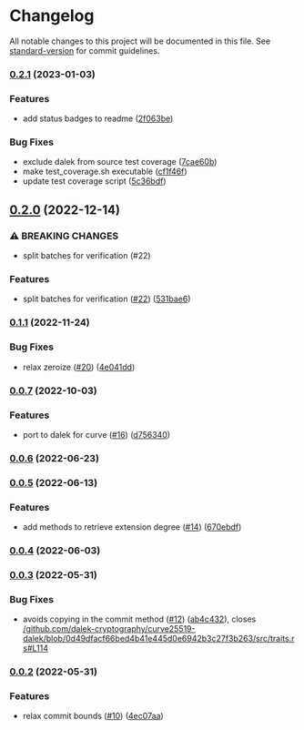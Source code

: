 # Changelog

All notable changes to this project will be documented in this file. See [standard-version](https://github.com/conventional-changelog/standard-version) for commit guidelines.

### [0.2.1](https://github.com/tari-project/bulletproofs-plus/compare/v0.2.0...v0.2.1) (2023-01-03)


### Features

* add status badges to readme ([2f063be](https://github.com/tari-project/bulletproofs-plus/commit/2f063beba9b2d15e41a2e31b866ce04a88654f6f))


### Bug Fixes

* exclude dalek from source test coverage ([7cae60b](https://github.com/tari-project/bulletproofs-plus/commit/7cae60b8656438c1de2793ab2c68abedb35c8b13))
* make test_coverage.sh executable ([cf1f46f](https://github.com/tari-project/bulletproofs-plus/commit/cf1f46f88ad01e6134f418dfb1ca4a2bac3ea6bb))
* update test coverage script ([5c36bdf](https://github.com/tari-project/bulletproofs-plus/commit/5c36bdfb422295dc1ff85967d7ff75e1989f0f3e))

## [0.2.0](https://github.com/tari-project/bulletproofs-plus/compare/v0.1.1...v0.2.0) (2022-12-14)


### ⚠ BREAKING CHANGES

* split batches for verification (#22)

### Features

* split batches for verification ([#22](https://github.com/tari-project/bulletproofs-plus/issues/22)) ([531bae6](https://github.com/tari-project/bulletproofs-plus/commit/531bae6cce6cae4cb78f8543d309ee71a7f14915))

### [0.1.1](https://github.com/tari-project/bulletproofs-plus/compare/v0.1.0...v0.1.1) (2022-11-24)


### Bug Fixes

* relax zeroize ([#20](https://github.com/tari-project/bulletproofs-plus/issues/20)) ([4e041dd](https://github.com/tari-project/bulletproofs-plus/commit/4e041dd6a34e87f2c197aa4f7e02c99e2806d8a6))

### [0.0.7](https://github.com/tari-project/bulletproofs-plus/compare/v0.0.6...v0.0.7) (2022-10-03)


### Features

* port to dalek for curve ([#16](https://github.com/tari-project/bulletproofs-plus/issues/16)) ([d756340](https://github.com/tari-project/bulletproofs-plus/commit/d7563404ca7bc6b47f2c5122a6c84667fe7daf05))

### [0.0.6](https://github.com/tari-project/bulletproofs-plus/compare/v0.0.5...v0.0.6) (2022-06-23)

### [0.0.5](https://github.com/tari-project/bulletproofs-plus/compare/v0.0.4...v0.0.5) (2022-06-13)


### Features

* add methods to retrieve extension degree ([#14](https://github.com/tari-project/bulletproofs-plus/issues/14)) ([670ebdf](https://github.com/tari-project/bulletproofs-plus/commit/670ebdf70ce2141ab90fc5a22ffb8fd98fe9f148))

### [0.0.4](https://github.com/tari-project/bulletproofs-plus/compare/v0.0.3...v0.0.4) (2022-06-03)

### [0.0.3](https://github.com/tari-project/bulletproofs-plus/compare/v0.0.2...v0.0.3) (2022-05-31)


### Bug Fixes

* avoids copying in the commit method ([#12](https://github.com/tari-project/bulletproofs-plus/issues/12)) ([ab4c432](https://github.com/tari-project/bulletproofs-plus/commit/ab4c4324e949822a741249360d97bec4a5684a59)), closes [/github.com/dalek-cryptography/curve25519-dalek/blob/0d49dfacf66bed4b41e445d0e6942b3c27f3b263/src/traits.rs#L114](https://github.com/tari-project//github.com/dalek-cryptography/curve25519-dalek/blob/0d49dfacf66bed4b41e445d0e6942b3c27f3b263/src/traits.rs/issues/L114)

### [0.0.2](https://github.com/tari-project/bulletproofs-plus/compare/v0.0.1...v0.0.2) (2022-05-31)


### Features

* relax commit bounds ([#10](https://github.com/tari-project/bulletproofs-plus/issues/10)) ([4ec07aa](https://github.com/tari-project/bulletproofs-plus/commit/4ec07aa89f5ef6388607e8407e9251225bf8cae3))
